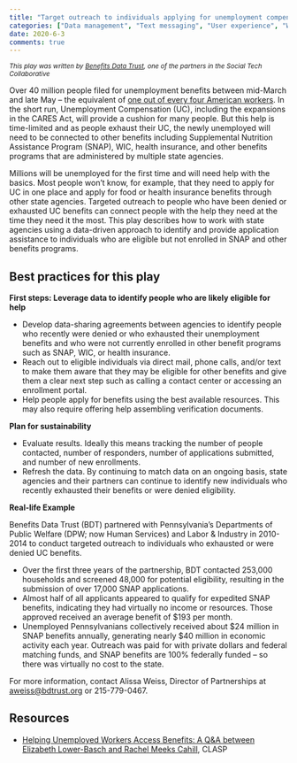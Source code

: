 ```yaml
---
title: "Target outreach to individuals applying for unemployment compensation"
categories: ["Data management", "Text messaging", "User experience", "Workforce"]
date: 2020-6-3
comments: true
---
```


<small><i>This play was written by [Benefits Data Trust](https://bdtrust.org/), one of the partners in the Social Tech Collaborative</i></small>

Over 40 million people filed for unemployment benefits between mid-March and late May – the equivalent of [one out of every four American workers](https://www.nytimes.com/2020/05/28/business/economy/coronavirus-unemployment-claims.html). In the short run, Unemployment Compensation (UC), including the expansions in the CARES Act, will provide a cushion for many people. But this help is time-limited and as people exhaust their UC, the newly unemployed will need to be connected to other benefits including Supplemental Nutrition Assistance Program (SNAP), WIC, health insurance, and other benefits programs that are administered by multiple state agencies.

Millions will be unemployed for the first time and will need help with the basics. Most people won’t know, for example, that they need to apply for UC in one place and apply for food or health insurance benefits through other state agencies. Targeted outreach to people who have been denied or exhausted UC benefits can connect people with the help they need at the time they need it the most. This play describes how to work with state agencies using a data-driven approach to identify and provide application assistance to individuals who are eligible but not enrolled in SNAP and other benefits programs.

## Best practices for this play
**First steps: Leverage data to identify people who are likely eligible for help**

* Develop data-sharing agreements between agencies to identify people who recently were denied or who exhausted their unemployment benefits and who were not currently enrolled in other benefit programs such as SNAP, WIC, or health insurance. 
* Reach out to eligible individuals via direct mail, phone calls, and/or text to make them aware that they may be eligible for other benefits and give them a clear next step such as calling a contact center or accessing an enrollment portal. 
* Help people apply for benefits using the best available resources. This may also require offering help assembling verification documents.
  
**Plan for sustainability**

* Evaluate results. Ideally this means tracking the number of people contacted, number of responders, number of applications submitted, and number of new enrollments.
* Refresh the data. By continuing to match data on an ongoing basis, state agencies and their partners can continue to identify new individuals who recently exhausted their benefits or were denied eligibility.

**Real-life Example**

Benefits Data Trust (BDT) partnered with Pennsylvania’s Departments of Public Welfare (DPW; now Human Services) and Labor & Industry in 2010-2014 to conduct targeted outreach to individuals who exhausted or were denied UC benefits. 

* Over the first three years of the partnership, BDT contacted 253,000 households and screened 48,000 for potential eligibility, resulting in the submission of over 17,000 SNAP applications.  
* Almost half of all applicants appeared to qualify for expedited SNAP benefits, indicating they had virtually no income or resources. Those approved received an average benefit of $193 per month.
* Unemployed Pennsylvanians collectively received about $24 million in SNAP benefits annually, generating nearly $40 million in economic activity each year.
Outreach was paid for with private dollars and federal matching funds, and SNAP benefits are 100% federally funded – so there was virtually no cost to the state. 

For more information, contact Alissa Weiss, Director of Partnerships at aweiss@bdtrust.org or 215-779-0467.



## Resources

* [Helping Unemployed Workers Access Benefits: A Q&A between Elizabeth Lower-Basch and Rachel Meeks Cahill](https://www.clasp.org/blog/helping-unemployed-workers-access-benefits-qa-between-elizabeth-lower-basch-and-rachel-meeks), CLASP
